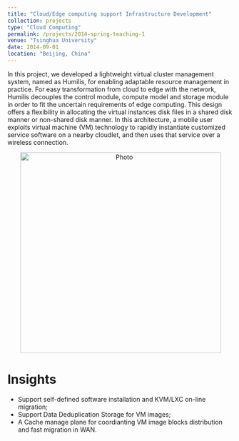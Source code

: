 ```yaml
---
title: "Cloud/Edge computing support Infrastructure Development"
collection: projects
type: "Cloud Computing"
permalink: /projects/2014-spring-teaching-1
venue: "Tsinghua University"
date: 2014-09-01
location: "Beijing, China"
---
```


In this project, we developed a lightweight virtual cluster management system, named as Humilis, for enabling adaptable resource management in practice. For easy transformation from cloud to edge with the network, Humilis decouples the control module, compute model and storage module in order to fit the uncertain requirements of edge computing. This design offers a flexibility in allocating the virtual instances disk files in a shared disk manner or non-shared disk manner. In this architecture, a mobile user exploits virtual machine (VM) technology to rapidly instantiate customized service software on a nearby cloudlet, and then uses that service over a wireless connection.

<p align="center">
  <img src="https://herbdb.github.io/images/arch.jpg?raw=true" alt="Photo" style="width: 450px;"/> 
</p>

# Insights
* Support self-defined software installation and KVM/LXC on-line migration;
* Support Data Deduplication Storage for VM images;
* A Cache manage plane for coordianting VM image blocks distribution and fast migration in WAN.


